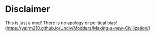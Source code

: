 # Disclaimer
This is just a mod! There is no apology or political bias!
(https://yairm210.github.io/Unciv/Modders/Making-a-new-Civilization/)
